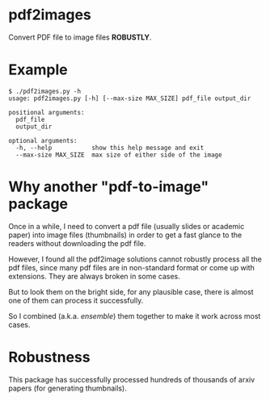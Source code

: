 # pdf2images
Convert PDF file to image files **ROBUSTLY**.

# Example
```
$ ./pdf2images.py -h
usage: pdf2images.py [-h] [--max-size MAX_SIZE] pdf_file output_dir

positional arguments:
  pdf_file
  output_dir

optional arguments:
  -h, --help           show this help message and exit
  --max-size MAX_SIZE  max size of either side of the image
```

# Why another "pdf-to-image" package
Once in a while, I need to convert a pdf file (usually slides or academic
paper) into image files (thumbnails) in order to get a fast glance to the
readers without downloading the pdf file.

However, I found all the pdf2image solutions cannot robustly process all the
pdf files, since many pdf files are in non-standard format or come up with
extensions. They are always broken in some cases.

But to look them on the bright side, for any plausible case, there is almost
one of them can process it successfully. 

So I combined (a.k.a. *ensemble*) them together to make it work across most cases.

# Robustness
This package has successfully processed hundreds of thousands of arxiv papers
(for generating thumbnails).

